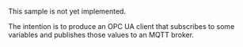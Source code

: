 This sample is not yet implemented.

The intention is to produce an OPC UA client that subscribes to some variables and publishes
those values to an MQTT broker.
